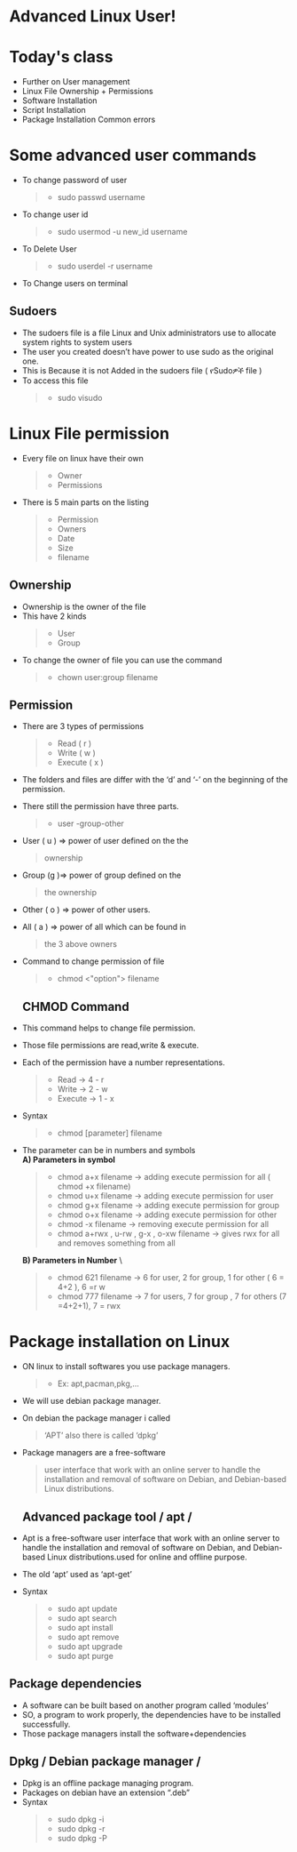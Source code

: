 # Advanced Linux User!

# Today's class

- Further on User management
- Linux File Ownership + Permissions
- Software Installation
- Script Installation
- Package Installation Common errors

# Some advanced user commands

- To change password of user
  > - sudo passwd username
- To change user id
  > - sudo usermod -u new_id
  >   username
- To Delete User
  > - sudo userdel -r username
- To Change users on terminal

## Sudoers

- The sudoers file is a file Linux and Unix administrators use to
  allocate system rights to system users
- The user you created doesn’t have power to use sudo as the
  original one.
- This is Because it is not Added in the sudoers file ( የSudoዎች file )
- To access this file
  > - sudo visudo

# Linux File permission

- Every file on linux
  have their own
  > - Owner
  > - Permissions
- There is 5 main parts on the listing
  > - Permission
  > - Owners
  > - Date
  > - Size
  > - filename

## Ownership

- Ownership is the owner of
  the file
- This have 2 kinds
  > - User
  > - Group
- To change the owner of file you can use the command
  > - chown user:group filename

## Permission

- There are 3 types of permissions
  > - Read ( r )
  > - Write ( w )
  > - Execute ( x )
- The folders and files are differ with
  the ‘d’ and ‘-’ on the beginning of
  the permission.
- There still the permission have three parts.
  > - user -group-other
- User ( u ) => power of user defined on the the
  > ownership
- Group (g )=> power of group defined on the
  > the ownership
- Other ( o ) => power of other users.
- All ( a ) => power of all which can be found in
  > the 3 above owners
- Command to change permission of file
  > - chmod <"option"> filename
  ## CHMOD Command
- This command helps to change file permission.
- Those file permissions are read,write & execute.
- Each of the permission have a number representations.
  > - Read -> 4 - r
  > - Write -> 2 - w
  > - Execute -> 1 - x
- Syntax
  > - chmod [parameter] filename
- The parameter can be in numbers and symbols \
  **A) Parameters in symbol**

  > - chmod a+x filename -> adding execute permission for all ( chmod +x filename)
  > - chmod u+x filename -> adding execute permission for user
  > - chmod g+x filename -> adding execute permission for group
  > - chmod o+x filename -> adding execute permission for other
  > - chmod -x filename -> removing execute permission for all
  > - chmod a+rwx , u-rw , g-x , o-xw filename -> gives rwx for all and removes something from all

  **B) Parameters in Number** \

  > - chmod 621 filename -> 6 for user, 2 for group, 1 for other ( 6 = 4+2 ), 6 =r w
  > - chmod 777 filename -> 7 for users, 7 for group , 7 for others (7 =4+2+1), 7 = rwx

# Package installation on Linux

- ON linux to install softwares you use
  package managers.
  > - Ex: apt,pacman,pkg,...
- We will use debian package manager.
- On debian the package manager i called
  > ‘APT’ also there is called ‘dpkg’
- Package managers are a free-software

  > user interface that work with an online
  > server to handle the installation and
  > removal of software on Debian, and
  > Debian-based Linux distributions.

  ## Advanced package tool / apt /

- Apt is a free-software user interface that work with an online server to handle the installation and removal of software on Debian, and Debian-based Linux
  distributions.used for online and offline purpose.

- The old ‘apt’ used as ‘apt-get’
- Syntax
  > - sudo apt update
  > - sudo apt search <softwarename>
  > - sudo apt install <softwarename>
  > - sudo apt remove <softwarename>
  > - sudo apt upgrade
  > - sudo apt purge <softwarename>

## Package dependencies

- A software can be built based on another program
  called ‘modules’
- SO, a program to work properly, the dependencies have
  to be installed successfully.
- Those package managers install the
  software+dependencies

## Dpkg / Debian package manager /

- Dpkg is an offline package managing
  program.
- Packages on debian have an extension
  “.deb”
- Syntax
  > - sudo dpkg -i <packagename>
  > - sudo dpkg -r <packagename>
  > - sudo dpkg -P <packagename>
